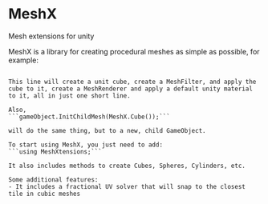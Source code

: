 # MeshX
Mesh extensions for unity

MeshX is a library for creating procedural meshes as simple as possible, for example:

~~~gameObject.InitMesh(MeshX.Cube());~~~

This line will create a unit cube, create a MeshFilter, and apply the cube to it, create a MeshRenderer and apply a default unity material to it, all in just one short line.

Also,
```gameObject.InitChildMesh(MeshX.Cube());```

will do the same thing, but to a new, child GameObject.

To start using MeshX, you just need to add:
```using MeshXtensions;```

It also includes methods to create Cubes, Spheres, Cylinders, etc.

Some additional features:
- It includes a fractional UV solver that will snap to the closest tile in cubic meshes